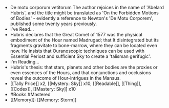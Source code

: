 - De motu corporum vetitorum
  The author rejoices in the name of 'Abelard Hubris', and the title might be translated as 'On the Forbidden Motions of Bodies' - evidently a reference to Newton's 'De Motu Corporem', published some twenty years previously.
- I've Read...
- Hubris declares that the Great Comet of 1577 was the physical embodiment of the Hour named Madrugad; that It disintegrated but its fragments gravitate to bone-marrow, where they can be located even now. He insists that Ouranoscopic techniques can be used with Essential Periost and sufficient Sky to create a 'talisman gerifugic'.
- I'm Reading...
- Hubris's thesis: that stars, planets and other bodies are the proxies or even essences of the Hours, and that conjunctions and occlusions reveal the outcome of Hour-intrigues in the Mansus.
- [[Tally Price]] x2, [[Mystery: Sky]] x10, [[Readable]], [[Thing]], [[Codex]], [[Mastery: Sky]] x10
- #Books #Mastered
- [[Memory]]: [[Memory: Storm]]